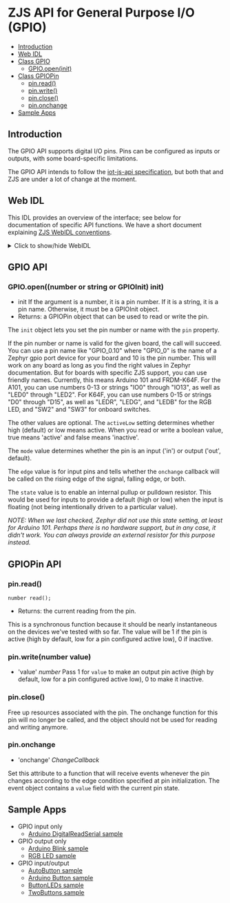 ZJS API for General Purpose I/O (GPIO)
======================================

* [Introduction](#introduction)
* [Web IDL](#web-idl)
* [Class GPIO](#gpio-api)
  * [GPIO.open(init)](#gpioopennumber-or-string-or-gpioinit-init)
* [Class GPIOPin](#gpiopin-api)
  * [pin.read()](#pinread)
  * [pin.write()](#pinwritenumber-value)
  * [pin.close()](#pinclose)
  * [pin.onchange](#pinonchange)
* [Sample Apps](#sample-apps)

Introduction
------------
The GPIO API supports digital I/O pins. Pins can be configured as inputs or
outputs, with some board-specific limitations.

The GPIO API intends to follow the [iot-js-api specification](https://github.com/intel/iot-js-api/tree/master/board/gpio.md),
but both that and ZJS are under a lot of change at the moment.

Web IDL
-------
This IDL provides an overview of the interface; see below for documentation of
specific API functions.  We have a short document explaining [ZJS WebIDL conventions](Notes_on_WebIDL.md).

<details>
<summary> Click to show/hide WebIDL</summary>
<pre>
// require returns a GPIO object
// var gpio = require('gpio');<p>
[ReturnFromRequire]
interface GPIO {
    GPIOPin open( (number or string or GPIOInit) init);
};<p>dictionary GPIOInit {
    number or string pin;
    boolean activeLow = false;
    string mode = "out";        // in, out
    string edge = "none";       // none, rising, falling, any
    string state = "none";      // none, up, down
};<p>interface GPIOPin {
    number read();
    void write(number value);
    void close();
    attribute ChangeCallback onchange;
};<p>callback ChangeCallback = void (GPIOEvent event);<p>dictionary GPIOEvent {
    number value;
};</pre>
</details>

GPIO API
-----------------
### GPIO.open((number or string or GPIOInit) init)

* init
If the argument is a number, it is a pin number. If it is a string, it is a
pin name. Otherwise, it must be a GPIOInit object.
* Returns: a GPIOPin object that can be used to read or write the pin.

The `init` object lets you set the pin number or name with the `pin` property.

If the pin number or name is valid for the given board, the call will succeed.
You can use a pin name like "GPIO_0.10" where "GPIO_0" is the name of a Zephyr
gpio port device for your board and 10 is the pin number. This will work on any
board as long as you find the right values in Zephyr documentation. But for
boards with specific ZJS support, you can use friendly names. Currently, this
means Arduino 101 and FRDM-K64F. For the A101, you can use numbers 0-13 or
strings "IO0" through "IO13", as well as "LED0" through "LED2". For K64F, you
can use numbers 0-15 or strings "D0" through "D15", as well as "LEDR", "LEDG",
and "LEDB" for the RGB LED, and "SW2" and "SW3" for onboard switches.

The other values are optional. The `activeLow` setting determines whether
high (default) or low means active. When you read or write a boolean value,
true means 'active' and false means 'inactive'.

The `mode` value determines whether the pin is an input ('in') or output
('out', default).

The `edge` value is for input pins and tells whether the `onchange` callback
will be called on the rising edge of the signal, falling edge, or both.

The `state` value is to enable an internal pullup or pulldown resistor. This
would be used for inputs to provide a default (high or low) when the input is
floating (not being intentionally driven to a particular value).

*NOTE: When we last checked, Zephyr did not use this state setting, at least for
Arduino 101. Perhaps there is no hardware support, but in any case, it didn't
work. You can always provide an external resistor for this purpose instead.*

GPIOPin API
-----------
### pin.read()

`number read();`
* Returns: the current reading from the pin.

This is a synchronous function because it should be nearly
instantaneous on the devices we've tested with so far. The value will
be 1 if the pin is active (high by default, low for a pin configured
active low), 0 if inactive.

### pin.write(number value)
* 'value' *number*  Pass 1 for `value` to make an output pin active
(high by default, low for a pin configured active low), 0 to make it inactive.

### pin.close()

Free up resources associated with the pin. The onchange function for this pin
will no longer be called, and the object should not be used for reading and
writing anymore.

### pin.onchange

* 'onchange' *ChangeCallback*

Set this attribute to a function that will receive events whenever the pin
changes according to the edge condition specified at pin initialization. The
event object contains a `value` field with the current pin state.

Sample Apps
-----------
* GPIO input only
  * [Arduino DigitalReadSerial sample](../samples/arduino/basics/DigitalReadSerial.js)
* GPIO output only
  * [Arduino Blink sample](../samples/arduino/basics/Blink.js)
  * [RGB LED sample](../samples/RGB.js)
* GPIO input/output
  * [AutoButton sample](../samples/AutoButton.js)
  * [Arduino Button sample](../samples/arduino/digital/Button.js)
  * [ButtonLEDs sample](../samples/ButtonLEDs.js)
  * [TwoButtons sample](../samples/TwoButtons.js)
